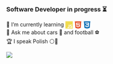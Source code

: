 ### Software Developer in progress ⏳

<!-- - 🔭 I’m currently working on ... -->
📓 I’m currently learning <img align="center" alt="Js" height="20" width="20" src="https://raw.githubusercontent.com/devicons/devicon/master/icons/javascript/javascript-plain.svg">
  <img align="center" alt="HTML" height="20" width="20" src="https://raw.githubusercontent.com/devicons/devicon/master/icons/html5/html5-plain.svg">
  <img align="center" alt="CSS" height="20" width="20" src="https://raw.githubusercontent.com/devicons/devicon/master/icons/css3/css3-plain.svg"> <br>
💬 Ask me about cars :car: and football :soccer: <br>
:trophy: I speak Polish ⚪🔴

<div>
  <a href="https://github.com/luizhenriquegarciadarosa">
  <img height="180em" src="https://github-readme-stats.vercel.app/api?username=luizhenriquegarciadarosa&show_icons=true&theme=blueberry&include_all_commits=true&count_private=true"/>
<!--   <img height="180em" src="https://github-readme-stats.vercel.app/api/top-langs/?username=luizhenriquegarciadarosa&layout=compact&langs_count=7&theme=blueberry"/> -->
</div>
